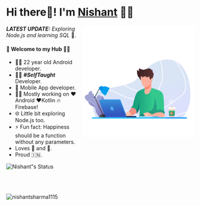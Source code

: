 # Hi there👋! I'm [Nishant](https://nishantsharma1115.github.io/) 🙋‍♂️

<!-- ![Profile views](https://gpvc.arturio.dev/nishantsharma1115) -->

<img align="right" height="300" width="300" alt="GIF" src="43885-laptop-working.gif" />

_**LATEST UPDATE:**_ _Exploring Node.js and learning SQL_ 🥽.

#### 🎍 Welcome to my Hub 👨‍💻

- 👨‍🎓 22 year old Android developer.
- 👨‍💻 ***#SelfTaught*** Developer.
- 📱 Mobile App developer.
- 👨‍💻 Mostly working on ❤️Android ❤️Kotlin 🔥Firebase!
- 🌐 Little bit exploring Node.js too.
- ⚡ Fun fact: Happiness should be a function without any parameters.
- Loves 🎵 and 🎹.
- Proud 🇮🇳.

![Nishant"s Status](https://github-readme-stats.vercel.app/api?username=nishantsharma1115&show_icons=true&hide_border=true)

<br/>
<br/>

<p><img align="center" src="https://github-readme-streak-stats.herokuapp.com/?user=nishantsharma1115&" alt="nishantsharma1115" /></p>
